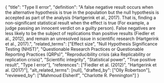 {
    "title": "Type II error",
    "definition": "A false negative result occurs when the alternative hypothesis is true in the population but the null hypothesis is accepted as part of the analysis (Hartgerink et al., 2017). That is, finding a non-significant statistical result when the effect is true (For example, a judge passing an innocent verdict on a guilty person). False negatives are less likely to be the subject of replications than positive results (Fiedler et al., 2012), and remain an unresolved issue in scientific research (Hartgerink et al., 2017).",
    "related_terms": ["Effect size", "Null Hypothesis Significance Testing (NHST)", "Questionable Research Practices or Questionable Reporting Practices (QRPs)", "Reproducibility crisis (aka Replicability or replication crisis)", "Scientific integrity", "Statistical power", "True positive result", "Type I error"],
    "references": ["Fiedler et al. (2012)", "Hartgerink et al. (2017)"],
    "alt_related_terms": [null],
    "drafted_by": ["Olly Robertson"],
    "reviewed_by": ["Mahmoud Elsherif", "Charlotte R. Pennington"]
  }
